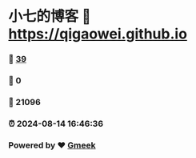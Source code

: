 # 小七的博客 :link: https://qigaowei.github.io 
### :page_facing_up: [39](https://qigaowei.github.io/tag.html) 
### :speech_balloon: 0 
### :hibiscus: 21096 
### :alarm_clock: 2024-08-14 16:46:36 
### Powered by :heart: [Gmeek](https://github.com/Meekdai/Gmeek)
